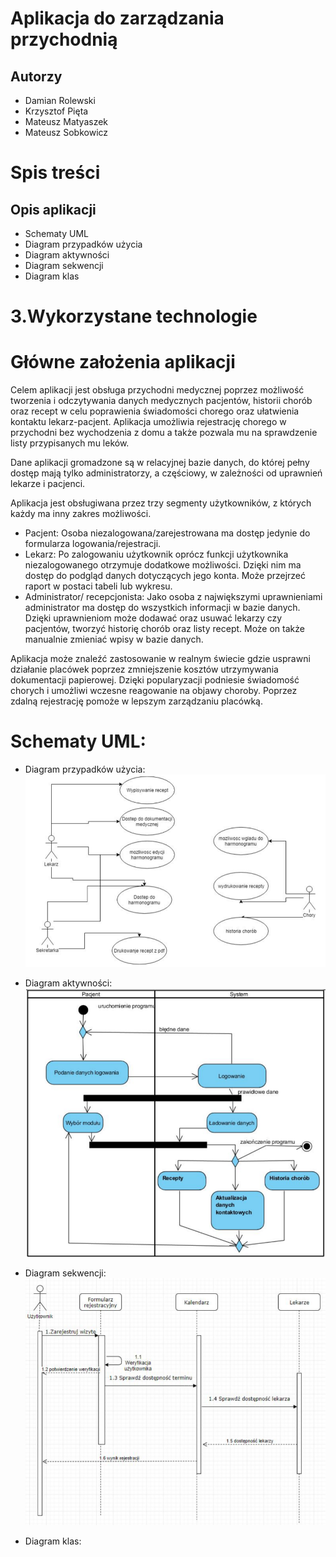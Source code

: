# Aplikacja do zarządzania przychodnią
## Autorzy
- Damian Rolewski
- Krzysztof Pięta
- Mateusz Matyaszek
- Mateusz Sobkowicz
# Spis treści
## Opis aplikacji
- Schematy UML
- Diagram przypadków użycia
- Diagram aktywności
- Diagram sekwencji
- Diagram klas
# 3.Wykorzystane technologie

# Główne założenia aplikacji
Celem aplikacji jest obsługa przychodni medycznej poprzez możliwość tworzenia i odczytywania danych medycznych pacjentów, historii chorób oraz recept w celu poprawienia świadomości chorego oraz ułatwienia kontaktu lekarz-pacjent. Aplikacja umożliwia rejestrację chorego w przychodni bez wychodzenia z domu a także pozwala mu na sprawdzenie listy przypisanych mu leków.

Dane aplikacji gromadzone są w relacyjnej bazie danych, do której pełny dostęp mają tylko administratorzy, a częściowy, w zależności od uprawnień lekarze i pacjenci.

Aplikacja jest obsługiwana przez trzy segmenty użytkowników, z których każdy ma inny zakres możliwości.
- Pacjent:
Osoba niezalogowana/zarejestrowana ma dostęp jedynie do formularza logowania/rejestracji. 
- Lekarz:
Po zalogowaniu użytkownik oprócz funkcji użytkownika niezalogowanego otrzymuje dodatkowe możliwości. Dzięki nim ma dostęp do podgląd danych dotyczących jego konta. Może przejrzeć raport w postaci tabeli lub wykresu.
- Administrator/ recepcjonista:
Jako osoba z największymi uprawnieniami administrator ma dostęp do wszystkich informacji 
w bazie danych. Dzięki uprawnieniom może dodawać oraz usuwać lekarzy czy pacjentów, tworzyć historię chorób oraz listy recept. Może on także manualnie zmieniać wpisy w bazie danych.
 
Aplikacja może znaleźć zastosowanie w realnym świecie gdzie usprawni działanie placówek poprzez zmniejszenie kosztów utrzymywania dokumentacji papierowej. Dzięki popularyzacji podniesie świadomość chorych i umożliwi wczesne reagowanie na objawy choroby. Poprzez zdalną rejestrację pomoże w lepszym zarządzaniu placówką.

# Schematy UML:
- Diagram przypadków użycia:
![Screenshot](diagrams/przypadkow_uzycia.png)

- Diagram aktywności:
![Screenshot](diagrams/aktywnosci.png)
- Diagram sekwencji:
![Screenshot](diagrams/sekwencji.png)
- Diagram klas:
